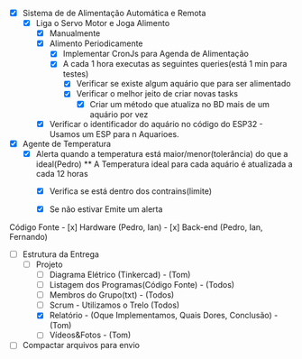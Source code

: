 - [x] Sistema de de Alimentação Automática e Remota
	- [x] Liga o Servo Motor e Joga Alimento
		- [x] Manualmente
		- [x] Alimento Periodicamente
			- [x] Implementar  CronJs para Agenda de Alimentação
			- [x] A cada 1 hora executas as seguintes queries(está 1 min para testes)
				- [x] Verificar se existe algum aquário que para ser alimentado
				- [x] Verificar o melhor jeito de criar novas tasks
					- [x] Criar um método que atualiza no BD mais de um aquário por vez
		- [x] Verificar o identificador do aquário no código do ESP32 - Usamos um ESP para n Aquarioes.
- [x] Agente de Temperatura
	- [x] Alerta quando a temperatura está maior/menor(tolerância) do que a ideal(Pedro)
		** A Temperatura ideal para cada aquário é atualizada a cada 12 horas
		- [x] Verifica se está dentro dos contrains(limite)
		- [x] Se não estivar Emite um alerta


Código Fonte
	- [x] Hardware (Pedro, Ian)
	- [x] Back-end (Pedro, Ian, Fernando)

- [ ] Estrutura da Entrega
	- [ ] Projeto
		- [ ] Diagrama Elétrico (Tinkercad) - (Tom)
		- [ ] Listagem dos Programas(Código Fonte) - (Todos)
		- [ ] Membros do Grupo(txt) - (Todos)
		- [ ] Scrum - Utilizamos o Trelo (Todos)
		- [x] Relatório - (Oque Implementamos, Quais Dores, Conclusão) - (Tom)
		- [ ] Vídeos&Fotos - (Tom)

- [ ] Compactar arquivos para envio
